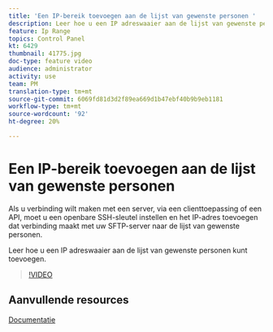 ```yaml
---
title: 'Een IP-bereik toevoegen aan de lijst van gewenste personen '
description: Leer hoe u een IP adreswaaier aan de lijst van gewenste personen kunt toevoegen.
feature: Ip Range
topics: Control Panel
kt: 6429
thumbnail: 41775.jpg
doc-type: feature video
audience: administrator
activity: use
team: PM
translation-type: tm+mt
source-git-commit: 6069fd81d3d2f89ea669d1b47ebf40b9b9eb1181
workflow-type: tm+mt
source-wordcount: '92'
ht-degree: 20%

---
```



# Een IP-bereik toevoegen aan de lijst van gewenste personen

Als u verbinding wilt maken met een server, via een clienttoepassing of een API, moet u een openbare SSH-sleutel instellen en het IP-adres toevoegen dat verbinding maakt met uw SFTP-server naar de lijst van gewenste personen.

Leer hoe u een IP adreswaaier aan de lijst van gewenste personen kunt toevoegen.

>[!VIDEO](https://video.tv.adobe.com/v/41775?quality=12)

## Aanvullende resources

[Documentatie](https://docs.adobe.com/content/help/en/control-panel/using/sftp-management/ip-range-allow-listing.html)
